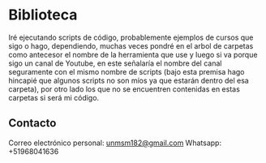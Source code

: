 # Biblioteca
Iré ejecutando scripts de código, probablemente ejemplos de cursos que sigo o hago, dependiendo, muchas veces pondré en el arbol de carpetas como antecesor el nombre de la herramienta que use y luego si va porque sigo un canal de Youtube, en este señalaría el nombre del canal seguramente con el mismo nombre de scripts (bajo esta premisa hago hincapié que algunos scripts no son míos ya que estarán dentro del esa carpeta), por otro lado los que no se encuentren contenidas en estas carpetas si será mi código.

## Contacto
Correo electrónico personal: unmsm182@gmail.com
Whatsapp: +51968041636
